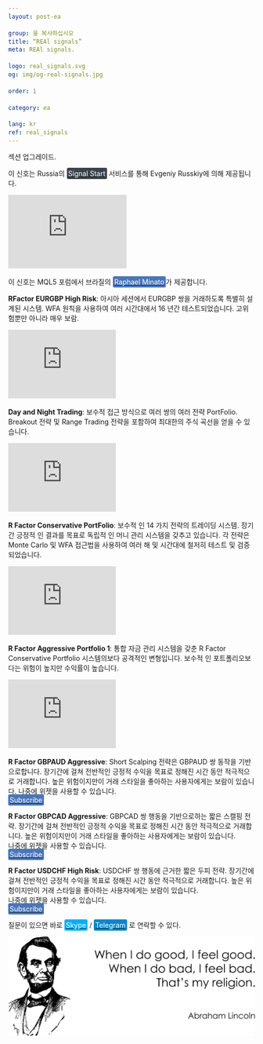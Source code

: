 ```yaml
---
layout: post-ea

group: 을 복사하십시오
title: “REAl signals”
meta: REAl signals.

logo: real_signals.svg
og: img/og-real-signals.jpg

order: 1

category: ea

lang: kr
ref: real_signals
---
```


섹션 업그레이드.

이 신호는 Russia의 <a href="https://www.signalstart.com/analysis/real-signal/50865" target="_blank"><span style="background-color:#3b434c; color:white; padding:3px; border-radius: 3px">Signal Start</span></a> 서비스를 통해 Evgeniy Russkiy에 의해 제공됩니다.
<iframe frameborder="0" width="242" height="150" src="https://www.signalstart.com/ko/widgets/1/50865?colors=578EBE,FFFFFF,004782"></iframe>

이 신호는 MQL5 포럼에서 브라질의 <a href="https://www.mql5.com/en/users/johnmacknamara" target="_blank"><span style="background-color:#4a76b8; color:white; padding:3px; border-radius: 3px">Raphael Minato</span></a>가 제공합니다.

**RFactor EURGBP High Risk**: 아시아 세션에서 EURGBP 쌍을 거래하도록 특별히 설계된 시스템. WFA 원칙을 사용하여 여러 시간대에서 16 년간 테스트되었습니다. 고위험뿐만 아니라 매우 보람.  
<iframe frameborder="0" width="220" height="140" src="https://www.mql5.com/en/signals/widget/signal/3ps8"></iframe>

**Day and Night Trading**: 보수적 접근 방식으로 여러 쌍의 여러 전략 PortFolio. Breakout 전략 및 Range Trading 전략을 포함하여 최대한의 주식 곡선을 얻을 수 있습니다.  
<iframe frameborder="0" width="220" height="140" src="https://www.mql5.com/en/signals/widget/signal/3ps9"></iframe>

**R Factor Conservative PortFolio**: 보수적 인 14 가지 전략의 트레이딩 시스템. 장기간 긍정적 인 결과를 목표로 독립적 인 머니 관리 시스템을 갖추고 있습니다. 각 전략은 Monte Carlo 및 WFA 접근법을 사용하여 여러 해 및 시간대에 철저히 테스트 및 검증되었습니다.  
<iframe frameborder="0" width="220" height="140" src="https://www.mql5.com/en/signals/widget/signal/3psa"></iframe>

**R Factor Aggressive Portfolio 1**: 통합 자금 관리 시스템을 갖춘 R Factor Conservative Portfolio 시스템의보다 공격적인 변형입니다. 보수적 인 포트폴리오보다는 위험이 높지만 수익률이 높습니다.  
<iframe frameborder="0" width="220" height="140" src="https://www.mql5.com/en/signals/widget/signal/3psb"></iframe>

**R Factor GBPAUD Aggressive**: Short Scalping 전략은 GBPAUD 쌍 동작을 기반으로합니다. 장기간에 걸쳐 전반적인 긍정적 수익을 목표로 정해진 시간 동안 적극적으로 거래합니다. 높은 위험이지만이 거래 스타일을 좋아하는 사용자에게는 보람이 있습니다.
나중에 위젯을 사용할 수 있습니다.  
<a href="https://www.mql5.com/en/signals/477486" target="_blank"><span style="background-color:#4a76b8; color:white; padding:3px; border-radius: 3px">Subscribe</span></a>

**R Factor GBPCAD Aggressive**: GBPCAD 쌍 행동을 기반으로하는 짧은 스캘핑 전략. 장기간에 걸쳐 전반적인 긍정적 수익을 목표로 정해진 시간 동안 적극적으로 거래합니다. 높은 위험이지만이 거래 스타일을 좋아하는 사용자에게는 보람이 있습니다.  
나중에 위젯을 사용할 수 있습니다.  
<a href="https://www.mql5.com/en/signals/450778" target="_blank"><span style="background-color:#4a76b8; color:white; padding:3px; border-radius: 3px">Subscribe</span></a>

**R Factor USDCHF High Risk**: USDCHF 쌍 행동에 근거한 짧은 두피 전략. 장기간에 걸쳐 전반적인 긍정적 수익을 목표로 정해진 시간 동안 적극적으로 거래합니다. 높은 위험이지만이 거래 스타일을 좋아하는 사용자에게는 보람이 있습니다.  
나중에 위젯을 사용할 수 있습니다.  
<a href="https://www.mql5.com/en/signals/530561" target="_blank"><span style="background-color:#4a76b8; color:white; padding:3px; border-radius: 3px">Subscribe</span></a>

질문이 있으면 바로 <a href="skype:chutkoy89?call" target="_blank"><span style="background-color:#00aff0; color:white; padding:3px; border-radius: 3px">Skype</span></a> / <a href="https://t.me/chutkoy" target="_blank"><span style="background-color:#0088cc; color:white; padding:3px; border-radius: 3px">Telegram</span></a> 로 연락할 수 있다.

<a data-fancybox="gallery" href="/img/programming/Lincoln.png"><img src="/img/programming/Lincoln.png" alt=""></a>
